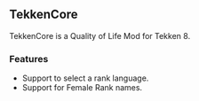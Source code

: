 ## TekkenCore

TekkenCore is a Quality of Life Mod for Tekken 8.

### Features

- Support to select a rank language.
- Support for Female Rank names.
